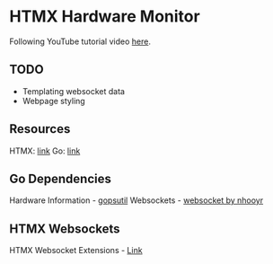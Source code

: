 # HTMX Hardware Monitor

Following YouTube tutorial video
[here](https://www.youtube.com/watch?v=fBDUn7b9plw).

## TODO

- Templating websocket data
- Webpage styling

## Resources

HTMX: [link](https://htmx.org/docs/#installing)
Go: [link](https://go.dev/doc/install)

## Go Dependencies

Hardware Information - [gopsutil](https://github.com/shirou/gopsutil)
Websockets - [websocket by nhooyr](https://github.com/coder/websocket)

## HTMX Websockets

HTMX Websocket Extensions -
[Link](https://github.com/bigskysoftware/htmx-extensions/blob/main/src/ws/README.md)
